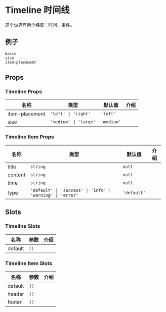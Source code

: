 # Timeline 时间线
这个世界有两个纬度：时间、事件。
## 例子
```demo
basic
size
item-placement
```
## Props
### Timeline Props
|名称|类型|默认值|介绍|
|-|-|-|-|
|item-placement|`'left' \| 'right'`|`'left'`||
|size|`'medium' \| 'large'`|`'medium'`||

### Timeline Item Props
|名称|类型|默认值|介绍|
|-|-|-|-|
|title|`string`|`null`||
|content|`string`|`null`||
|time|`string`|`null`||
|type|`'default' \| 'success' \| 'info' \| 'warning' \| 'error'`|`'default'`||

## Slots
### Timeline Slots
|名称|参数|介绍|
|-|-|-|
|default|`()`||

### Timeline Item Slots
|名称|参数|介绍|
|-|-|-|
|default|`()`||
|header|`()`||
|footer|`()`||